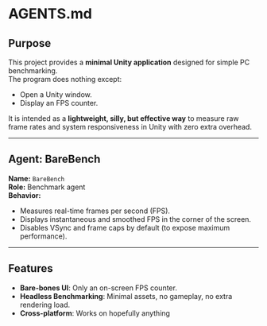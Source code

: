 # AGENTS.md

## Purpose
This project provides a **minimal Unity application** designed for simple PC benchmarking.  
The program does nothing except:
- Open a Unity window.
- Display an FPS counter.

It is intended as a **lightweight, silly, but effective way** to measure raw frame rates and system responsiveness in Unity with zero extra overhead.

---

## Agent: BareBench
**Name:** `BareBench`  
**Role:** Benchmark agent  
**Behavior:**  
- Measures real-time frames per second (FPS).  
- Displays instantaneous and smoothed FPS in the corner of the screen.  
- Disables VSync and frame caps by default (to expose maximum performance).  

---

## Features
- **Bare-bones UI**: Only an on-screen FPS counter.  
- **Headless Benchmarking**: Minimal assets, no gameplay, no extra rendering load.  
- **Cross-platform**: Works on hopefully anything
